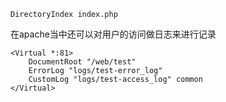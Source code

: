 


```shell
DirectoryIndex index.php
```

在apache当中还可以对用户的访问做日志来进行记录

```shell
<Virtual *:81>
    DocumentRoot "/web/test"
    ErrorLog "logs/test-error_log"
    CustomLog "logs/test-access_log" common
</Virtual>
```
